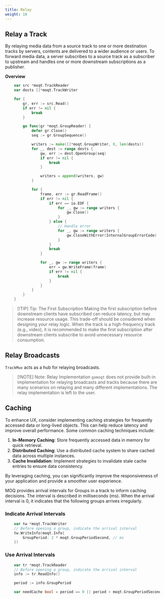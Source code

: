 ```yaml
---
title: Relay
weight: 10
---
```


## Relay a Track

By relaying media data from a source track to one or more destination tracks by servers, contents are delivered to a wider audience or users.
To forward media data, a server subscribes to a source track as a subscriber to upstream and handles one or more downstream subscriptions as a publisher.

**Overview**

```go
    var src *moqt.TrackReader
    var dests []*moqt.TrackWriter

    for {
        gr, err := src.Read()
        if err != nil {
            break
        }

        go func(gr *moqt.GroupReader) {
            defer gr.Close()
            seq := gr.GroupSequence()

            writers := make([]*moqt.GroupWriter, 0, len(dests))
            for _, dest := range dests {
                gw, err := dest.OpenGroup(seq)
                if err != nil {
                    break
                }

                writers = append(writers, gw)
            }

            for {
                frame, err := gr.ReadFrame()
                if err != nil {
                    if err == io.EOF {
                        for _, gw := range writers {
                            gw.Close()
                        }
                    } else {
                        // Handle error
                        for _, gw := range writers {
                            gw.CloseWithError(InternalGroupErrorCode)
                        }
                    }
                    break
                }

                for _, gw := range writers {
                    err = gw.WriteFrame(frame)
                    if err != nil {
                        break
                    }
                }
            }
        }
    }
```

> [!TIP] Tip: The First Subscription
> Making the first subscription before downstream clients have subscribed can reduce latency, but may increase resource usage. This trade-off should be considered when designing your relay logic.
> When the track is a high-frequency track (e.g., video), it is recommended to make the first subscription after downstream clients subscribe to avoid unnecessary resource consumption.

## Relay Broadcasts

`TrackMux` acts as a hub for relaying broadcasts.

> [!NOTE] Note: Relay Implementation
> `gomoqt` does not provide built-in implementation for relaying broadcasts and tracks because there are many scenarios on relaying and many different implementations. The relay implementation is left to the user.

## Caching

To enhance UX, consider implementing caching strategies for frequently accessed data or long-lived objects. This can help reduce latency and improve overall performance. Some common caching techniques include:

1. **In-Memory Caching**: Store frequently accessed data in memory for quick retrieval.
2. **Distributed Caching**: Use a distributed cache system to share cached data across multiple instances.
3. **Cache Invalidation**: Implement strategies to invalidate stale cache entries to ensure data consistency.

By leveraging caching, you can significantly improve the responsiveness of your application and provide a smoother user experience.

MOQ provides arrival intervals for Groups in a track to inform caching decisions.
The interval is described in milliseconds (ms).
When the arrival interval is 0, it indicates that the following groups arrives irregularly.

### Indicate Arrival Intervals

```go
    var tw *moqt.TrackWriter
    // Before opening a group, indicate the arrival interval
    tw.WriteInfo(moqt.Info{
        GroupPeriod: 2 * moqt.GroupPeriodSecond, // ms
    })
```

### Use Arrival Intervals

```go
    var tr *moqt.TrackReader
    // Before opening a group, indicate the arrival interval
    info := tr.ReadInfo()

    period := info.GroupPeriod

    var needCache bool = period == 0 || period > moqt.GroupPeriodSecond
```